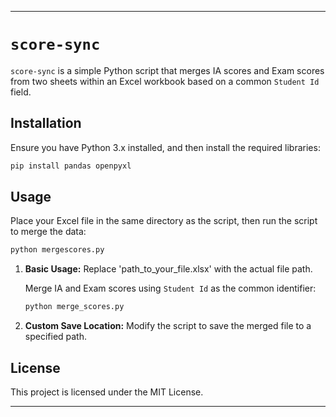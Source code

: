
---

# `score-sync`

`score-sync` is a simple Python script that merges IA scores and Exam scores from two sheets within an Excel workbook based on a common `Student Id` field.

## Installation

Ensure you have Python 3.x installed, and then install the required libraries:

```bash
pip install pandas openpyxl
```

## Usage

Place your Excel file in the same directory as the script, then run the script to merge the data:

```bash
python mergescores.py
```

1. **Basic Usage:**
    Replace 'path_to_your_file.xlsx' with the actual file path.

   Merge IA and Exam scores using `Student Id` as the common identifier:

   ```bash
   python merge_scores.py
   ```

2. **Custom Save Location:**
   Modify the script to save the merged file to a specified path.

## License

This project is licensed under the MIT License.

---

